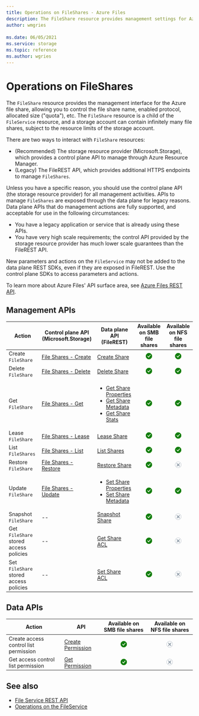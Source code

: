 ```yaml
---
title: Operations on FileShares - Azure Files
description: The FileShare resource provides management settings for Azure file shares. Learn how to programmatically interact with the FileShare resource.   
author: wmgries

ms.date: 06/05/2021
ms.service: storage
ms.topic: reference
ms.author: wgries
---
```


# Operations on FileShares
The `FileShare` resource provides the management interface for the Azure file share, allowing you to control the file share name, enabled protocol, allocated size ("quota"), etc. The `FileShare` resource is a child of the `FileService` resource, and a storage account can contain infinitely many file shares, subject to the resource limits of the storage account.

There are two ways to interact with `FileShare` resources:

- (Recommended) The storage resource provider (Microsoft.Storage), which provides a control plane API to manage through Azure Resource Manager.
- (Legacy) The FileREST API, which provides additional HTTPS endpoints to manage `FileShares`.

Unless you have a specific reason, you should use the control plane API (the storage resource provider) for all management activities. APIs to manage `FileShares` are exposed through the data plane for legacy reasons. Data plane APIs that do management actions are fully supported, and acceptable for use in the following circumstances:

- You have a legacy application or service that is already using these APIs.
- You have very high scale requirements; the control API provided by the storage resource provider has much lower scale guarantees than the FileREST API.

New parameters and actions on the `FileService` may not be added to the data plane REST SDKs, even if they are exposed in FileREST. Use the control plane SDKs to access parameters and actions.

To learn more about Azure Files' API surface area, see [Azure Files REST API](./File-Service-REST-API.md).

## Management APIs

| Action | Control plane API (Microsoft.Storage) | Data plane API (FileREST) | Available on SMB file shares | Available on NFS file shares |
|-|-|-|:-:|:-:|
| Create `FileShare` | [File Shares - Create](/rest/api/storagerp/file-shares/create) | [Create Share](Create-Share.md) | ![Yes](./media/yes-icon.png) | ![Yes](./media/yes-icon.png) |
| Delete `FileShare` | [File Shares - Delete](/rest/api/storagerp/file-shares/delete) | [Delete Share](Delete-Share.md) | ![Yes](./media/yes-icon.png) | ![Yes](./media/yes-icon.png) |
| Get `FileShare` | [File Shares - Get](/rest/api/storagerp/file-shares/get) | <ul><li>[Get Share Properties](Get-Share-Properties.md)</li><li>[Get Share Metadata](Get-Share-Metadata.md)</li><li>[Get Share Stats](Get-Share-Stats.md)</li></ul> | ![Yes](./media/yes-icon.png) | ![Yes](./media/yes-icon.png) |
| Lease `FileShare` | [File Shares - Lease](/rest/api/storagerp/file-shares/lease) | [Lease Share](lease-share.md) | ![Yes](./media/yes-icon.png) | ![Yes](./media/yes-icon.png) |
| List `FileShares` | [File Shares - List](/rest/api/storagerp/file-shares/list) | [List Shares](List-Shares.md) | ![Yes](./media/yes-icon.png) | ![Yes](./media/yes-icon.png) |
| Restore `FileShare` | [File Shares - Restore](/rest/api/storagerp/file-shares/restore) | [Restore Share](restore-share.md) | ![Yes](./media/yes-icon.png) | ![No](./media/no-icon.png) |
| Update `FileShare` | [File Shares - Update](/rest/api/storagerp/file-shares/update) | <ul><li>[Set Share Properties](Set-Share-Properties.md)</li><li>[Set Share Metadata](Set-Share-Metadata.md)</li></ul> | ![Yes](./media/yes-icon.png) | ![Yes](./media/yes-icon.png) |
| Snapshot `FileShare` | -- | [Snapshot Share](snapshot-share.md) | ![Yes](./media/yes-icon.png) | ![No](./media/no-icon.png) |
| Get `FileShare` stored access policies | -- | [Get Share ACL](Get-Share-ACL.md) | ![Yes](./media/yes-icon.png) | ![No](./media/no-icon.png) |
| Set `FileShare` stored access policies | -- | [Set Share ACL](Set-Share-ACL.md) | ![Yes](./media/yes-icon.png) | ![No](./media/no-icon.png) |

## Data APIs

| Action | API | Available on SMB file shares | Available on NFS file shares |
|-|-|:-:|:-:|
| Create access control list permission | [Create Permission](create-permission.md) | ![Yes](./media/yes-icon.png) | ![No](./media/no-icon.png) |
| Get access control list permission | [Get Permission](get-permission.md) | ![Yes](./media/yes-icon.png) | ![No](./media/no-icon.png) |

## See also

- [File Service REST API](File-Service-REST-API.md)
- [Operations on the FileService](Operations-on-the-Account--File-Service-.md)
